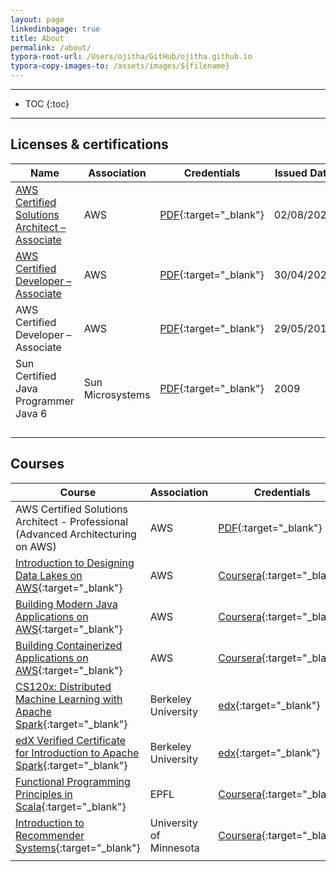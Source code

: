 ```yaml
---
layout: page
linkedinbagage: true
title: About
permalink: /about/
typora-root-url: /Users/ojitha/GitHub/ojitha.github.io
typora-copy-images-to: /assets/images/${filename}
---
```


------

* TOC
{:toc}
------



## Licenses & certifications

| Name                                                         | Association      | Credentials                                                  | Issued Date |
| ------------------------------------------------------------ | ---------------- | ------------------------------------------------------------ | ----------- |
| [AWS Certified Solutions Architect – Associate](https://www.credly.com/badges/f4f2e4a3-f826-4aae-8ea5-b4d0e6d39a10?source=linked_in_profile) | AWS              | [PDF](/assets/images/about/Solutions_Architect_Associate_2021.pdf){:target="_blank"} | 02/08/2021  |
| [AWS Certified Developer – Associate](https://www.credly.com/badges/43e197d0-a515-4cf8-9aca-7788b355613a?source=linked_in_profile) | AWS              | [PDF](/assets/images/about/AWS_Developer_Associate_2022.pdf){:target="_blank"} | 30/04/2022  |
| AWS Certified Developer – Associate                          | AWS              | [PDF](/assets/images/about/Developer_Associate_certificate_2017.pdf){:target="_blank"} | 29/05/2017  |
| Sun Certified Java Programmer Java 6                         | Sun Microsystems | [PDF](/assets/images/about/Sun_Certified.pdf){:target="_blank"} | 2009        |
|                                                              |                  |                                                              |             |
|                                                              |                  |                                                              |             |
|                                                              |                  |                                                              |             |
|                                                              |                  |                                                              |             |

## Courses

| Course                                                       | Association             | Credentials                                                  | Issued Date |
| ------------------------------------------------------------ | ----------------------- | ------------------------------------------------------------ | ----------- |
| AWS Certified Solutions Architect - Professional (Advanced Architecturing on AWS) | AWS                     | [PDF](/assets/images/about/ADVANCED_ARCHITECTING_ON_AWS.pdf){:target="_blank"} | 05/06/2023  |
| [Introduction to Designing Data Lakes on AWS](https://www.coursera.org/account/accomplishments/records/DYBF9YW7WC4D){:target="_blank"} | AWS                     | [Coursera](/assets/images/about/Coursera_DYBF9YW7WC4D.pdf){:target="_blank"} | 06/2021     |
| [Building Modern Java Applications on AWS](https://www.coursera.org/account/accomplishments/records/Z2S9MBWB2JPT){:target="_blank"} | AWS                     | [Coursera](/assets/images/about/Coursera_Z2S9MBWB2JPT.pdf){:target="_blank"} | 03/2021     |
| [Building Containerized Applications on AWS](https://www.coursera.org/account/accomplishments/records/VCQY7EKLAUXW){:target="_blank"} | AWS                     | [Coursera](/assets/images/about/Coursera_VCQY7EKLAUXW.pdf){:target="_blank"} | 06/2020     |
| [CS120x: Distributed Machine Learning with Apache Spark](https://courses.edx.org/certificates/2fd76bd1bd7142fea5d427213b44ff60){:target="_blank"} | Berkeley University     | [edx](/assets/images/about/Spark_distributed_ML.png){:target="_blank"} | 08/2016     |
| [edX Verified Certificate for Introduction to Apache Spark](https://courses.edx.org/certificates/6e14fca436b148569d1119d20c9ccad1){:target="_blank"} | Berkeley University     | [edx](./assets/images/about/spark_intro.png){:target="_blank"} | 06/2016     |
| [Functional Programming Principles in Scala](https://www.coursera.org/account/accomplishments/records/2BMLP7JQGUTW){:target="_blank"} | EPFL                    | [Coursera](/assets/images/about/Coursera_2BMLP7JQGUTW.pdf){:target="_blank"} | 07/2016     |
| [Introduction to Recommender Systems](https://www.coursera.org/account/accomplishments/records/LU8A57ZX89HG){:target="_blank"} | University of Minnesota | [Coursera](assets/images/about/Coursera_LU8A57ZX89HG.pdf){:target="_blank"} | 10/2015     |
|                                                              |                         |                                                              |             |

